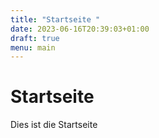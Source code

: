 ```yaml
---
title: "Startseite "
date: 2023-06-16T20:39:03+01:00
draft: true
menu: main
---
```


# Startseite 

Dies ist die Startseite
